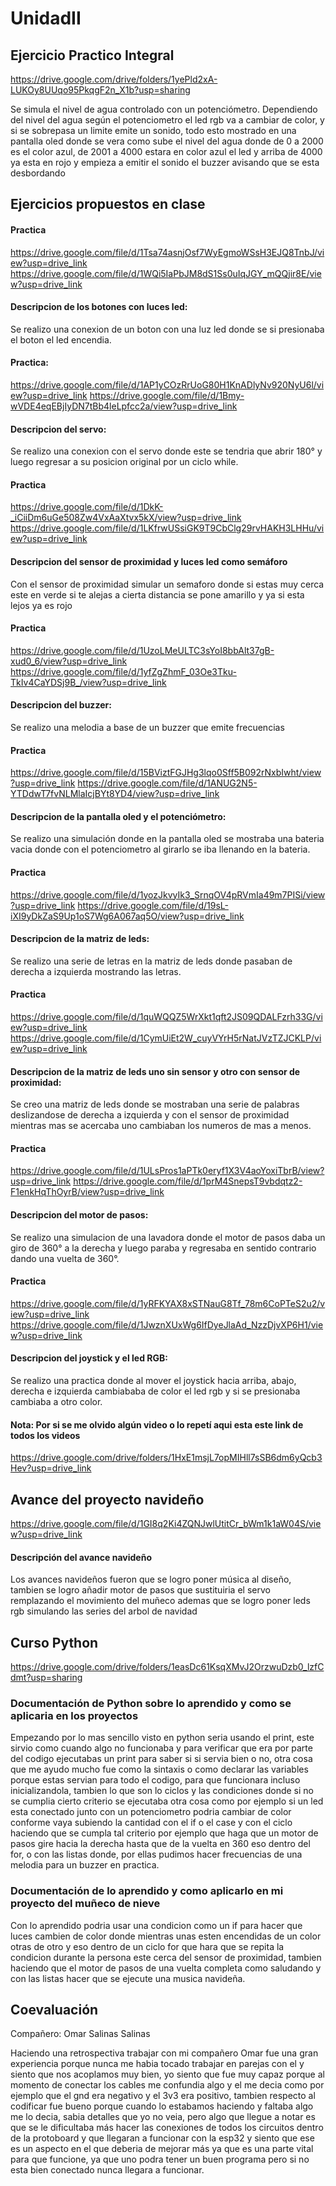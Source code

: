 # UnidadII

## Ejercicio Practico Integral

https://drive.google.com/drive/folders/1yePld2xA-LUKOy8UUqo95PkqgF2n_X1b?usp=sharing

Se simula el nivel de agua controlado con un potenciómetro. Dependiendo del nivel del agua según el potenciometro el led rgb va a cambiar de color, y si se sobrepasa un limite emite un sonido, todo esto mostrado en una pantalla oled donde se vera como sube el nivel del agua donde de 0 a 2000 es el color azul, de 2001 a 4000 estara en color azul el led y arriba de 4000 ya esta en rojo y empieza a emitir el sonido el buzzer avisando que se esta desbordando

## Ejercicios propuestos en clase

#### Practica
https://drive.google.com/file/d/1Tsa74asnjOsf7WyEgmoWSsH3EJQ8TnbJ/view?usp=drive_link
https://drive.google.com/file/d/1WQi5IaPbJM8dS1Ss0uIqJGY_mQQjir8E/view?usp=drive_link
#### Descripcion de los botones con luces led:
Se realizo una conexion de un boton con una luz led donde se si presionaba el boton el led encendia.

#### Practica:
https://drive.google.com/file/d/1AP1yCOzRrUoG80H1KnADlyNv920NyU6l/view?usp=drive_link
https://drive.google.com/file/d/1Bmy-wVDE4eqEBjIyDN7tBb4leLpfcc2a/view?usp=drive_link

#### Descripcion del servo:
Se realizo una conexion con el servo donde este se tendria que abrir 180° y luego regresar a su posicion original por un ciclo while.


#### Practica
https://drive.google.com/file/d/1DkK-_iCiiDm6uGe508Zw4VxAaXtvx5kX/view?usp=drive_link
https://drive.google.com/file/d/1LKfrwUSsiGK9T9CbClg29rvHAKH3LHHu/view?usp=drive_link
#### Descripcion del sensor de proximidad y luces led como semáforo
Con el sensor de proximidad simular un semaforo donde si estas muy cerca este en verde si te alejas a cierta distancia se pone amarillo y ya si esta lejos ya es rojo

#### Practica
https://drive.google.com/file/d/1UzoLMeULTC3sYoI8bbAlt37gB-xud0_6/view?usp=drive_link
https://drive.google.com/file/d/1yfZgZhmF_03Oe3Tku-TkIv4CaYDSj9B_/view?usp=drive_link
#### Descripcion del buzzer:
Se realizo una melodia a base de un buzzer que emite frecuencias

#### Practica
https://drive.google.com/file/d/15BViztFGJHg3lqo0Sff5B092rNxbIwht/view?usp=drive_link
https://drive.google.com/file/d/1ANUG2N5-YTDdwT7fvNLMlaIcjBYt8YD4/view?usp=drive_link
#### Descripcion de la pantalla oled y el potenciómetro:
Se realizo una simulación donde en la pantalla oled se mostraba una bateria vacia donde con el potenciometro al girarlo se iba llenando en la bateria.

#### Practica
https://drive.google.com/file/d/1yozJkvyIk3_SrnqOV4pRVmIa49m7PISi/view?usp=drive_link
https://drive.google.com/file/d/19sL-iXI9yDkZaS9Up1oS7Wg6A067aq5O/view?usp=drive_link
#### Descripcion de la matriz de leds:
Se realizo una serie de letras en la matriz de leds donde pasaban de derecha a izquierda mostrando las letras.

#### Practica
https://drive.google.com/file/d/1quWQQZ5WrXkt1qft2JS09QDALFzrh33G/view?usp=drive_link
https://drive.google.com/file/d/1CymUiEt2W_cuyVYrH5rNatJVzTZJCKLP/view?usp=drive_link
#### Descripcion de la matriz de leds uno sin sensor y otro con sensor de proximidad:
Se creo una matriz de leds donde se mostraban una serie de palabras deslizandose de derecha a izquierda y con el sensor de proximidad mientras mas se acercaba uno cambiaban los numeros de mas a menos.

#### Practica
https://drive.google.com/file/d/1ULsPros1aPTk0eryf1X3V4aoYoxiTbrB/view?usp=drive_link
https://drive.google.com/file/d/1prM4SnepsT9vbdqtz2-F1enkHqThOyrB/view?usp=drive_link
#### Descripcion del motor de pasos:
Se realizo una simulacion de una lavadora donde el motor de pasos daba un giro de 360° a la derecha y luego paraba y regresaba en sentido contrario dando una vuelta de 360°.

#### Practica
https://drive.google.com/file/d/1yRFKYAX8xSTNauG8Tf_78m6CoPTeS2u2/view?usp=drive_link
https://drive.google.com/file/d/1JwznXUxWg6IfDyeJlaAd_NzzDjvXP6H1/view?usp=drive_link
#### Descripcion del joystick y el led RGB:
Se realizo una practica donde al mover el joystick hacia arriba, abajo, derecha e izquierda cambiababa de color el led rgb y si se presionaba cambiaba a otro color.

#### Nota: Por si se me olvido algún video o lo repetí aqui esta este link de todos los videos 
https://drive.google.com/drive/folders/1HxE1msjL7opMIHll7sSB6dm6yQcb3Hev?usp=drive_link

## Avance del proyecto navideño
https://drive.google.com/file/d/1GI8q2Ki4ZQNJwlUtitCr_bWm1k1aW04S/view?usp=drive_link

#### Descripción del avance navideño
Los avances navideños fueron que se logro poner música al diseño, tambien se logro añadir motor de pasos que sustituiria el servo remplazando el movimiento del muñeco ademas que se logro poner leds rgb simulando las series del arbol de navidad

## Curso Python
https://drive.google.com/drive/folders/1easDc61KsqXMvJ2OrzwuDzb0_lzfCdmt?usp=sharing

### Documentación de Python sobre lo aprendido y como se aplicaria en los proyectos
Empezando por lo mas sencillo visto en python seria usando el print, este sirvio como cuando algo no funcionaba y para verificar que era por parte del codigo ejecutabas un print para saber si si servia bien o no, otra cosa que me ayudo mucho fue como la sintaxis o como declarar las variables porque estas servian para todo el codigo, para que funcionara incluso inicializandola, tambien lo que son lo ciclos y las condiciones donde si no se cumplia cierto criterio se ejecutaba otra cosa como por ejemplo si un led esta conectado junto con un potenciometro podria cambiar de color conforme vaya subiendo la cantidad con el if o el case y con el ciclo haciendo que se cumpla tal criterio por ejemplo que haga que un motor de pasos gire hacia la derecha hasta que de la vuelta en 360 eso dentro del for, o con las listas donde, por ellas pudimos hacer frecuencias de una melodia para un buzzer en practica.

### Documentación de lo aprendido y como aplicarlo en mi proyecto del muñeco de nieve
Con lo aprendido podria usar una condicion como un if para hacer que luces cambien de color donde mientras unas esten encendidas de un color otras de otro y eso dentro de un ciclo for que hara que se repita la condicion durante la persona este cerca del sensor de proximidad, tambien haciendo que el motor de pasos de una vuelta completa como saludando y con las listas hacer que se ejecute una musica navideña.

## Coevaluación
Compañero: Omar Salinas Salinas

Haciendo una retrospectiva trabajar con mi compañero Omar fue una gran experiencia porque nunca me habia tocado trabajar en parejas con el y siento que nos acoplamos muy bien, yo siento que fue muy capaz porque al momento de conectar los cables me confundia algo y el me decia como por ejemplo que el gnd era negativo y el 3v3 era positivo, tambien respecto al codificar fue bueno porque cuando lo estabamos haciendo y faltaba algo me lo decia, sabia detalles que yo no veia, pero algo que llegue a notar es que se le dificultaba más hacer las conexiones de todos los circuitos dentro de la protoboard y que llegaran a funcionar con la esp32 y siento que ese es un aspecto en el que deberia de mejorar más ya que es una parte vital para que funcione, ya que uno podra tener un buen programa pero si no esta bien conectado nunca llegara a funcionar.

